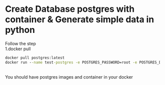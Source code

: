 # Create Database postgres with container & Generate simple data in python
Follow the step<br>
1.docker pull
```cmd
docker pull postgres:latest
docker run --name test-postgres -e POSTGRES_PASSWORD=root -e POSTGRES_DB=test -p 5432:5432 -d postgres
```
<br>You should have postgres images and container in your docker